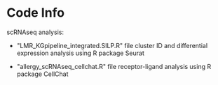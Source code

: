 # Code Info

scRNAseq analysis: 
- "LMR_KGpipeline_integrated.SILP.R" file  cluster ID and differential expression analysis using R package Seurat

- "allergy_scRNAseq_cellchat.R" file receptor-ligand analysis using R package CellChat
